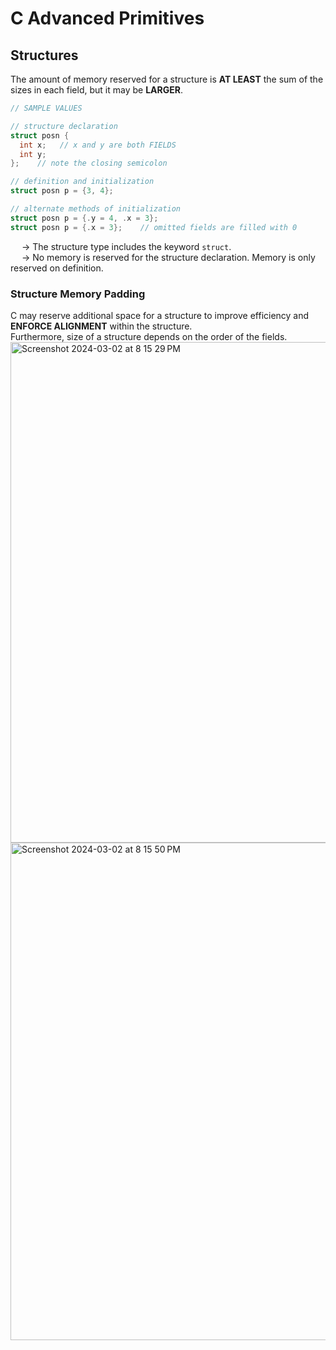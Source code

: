 # C Advanced Primitives

## Structures
The amount of memory reserved for a structure is **AT LEAST** the sum of the sizes in each field, but it may be **LARGER**. <br>
```C
// SAMPLE VALUES

// structure declaration
struct posn {
  int x;   // x and y are both FIELDS
  int y;
};    // note the closing semicolon

// definition and initialization
struct posn p = {3, 4};

// alternate methods of initialization
struct posn p = {.y = 4, .x = 3};
struct posn p = {.x = 3};    // omitted fields are filled with 0

```
&emsp; → The structure type includes the keyword `struct`. <br>
&emsp; → No memory is reserved for the structure declaration. Memory is only reserved on definition. 

### Structure Memory Padding
C may reserve additional space for a structure to improve efficiency and **ENFORCE ALIGNMENT** within the structure. <br>
Furthermore, size of a structure depends on the order of the fields. 
<img width="801" alt="Screenshot 2024-03-02 at 8 15 29 PM" src="https://github.com/liuandy1207/notes/assets/72530429/eb81307b-7216-494d-806f-2bd153dc8da4">
<img width="796" alt="Screenshot 2024-03-02 at 8 15 50 PM" src="https://github.com/liuandy1207/notes/assets/72530429/3a8a9dd7-5bc1-45d3-8c35-04579dde7b94">



